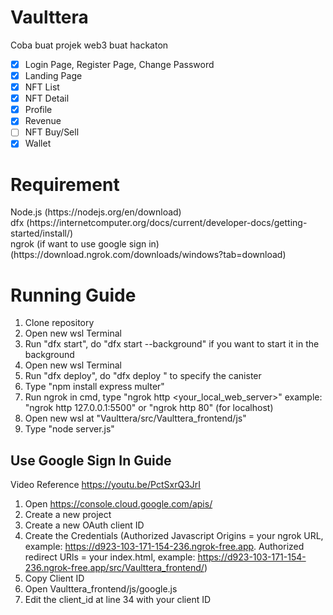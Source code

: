 # Vaulttera

Coba buat projek web3 buat hackaton

- [x] Login Page, Register Page, Change Password
- [x] Landing Page
- [x] NFT List
- [x] NFT Detail
- [x] Profile
- [x] Revenue
- [ ] NFT Buy/Sell
- [x] Wallet

<h1>Requirement</h1>
Node.js (https://nodejs.org/en/download)<br>
dfx (https://internetcomputer.org/docs/current/developer-docs/getting-started/install/)<br>
ngrok (if want to use google sign in) (https://download.ngrok.com/downloads/windows?tab=download)<br>

<h1>Running Guide</h1>

1. Clone repository
2. Open new wsl Terminal
3. Run "dfx start", do "dfx start --background" if you want to start it in the background
4. Open new wsl Terminal
5. Run "dfx deploy", do "dfx deploy <canister>" to specify the canister
6. Type "npm install express multer"
7. Run ngrok in cmd, type "ngrok http <your_local_web_server>" example: "ngrok http 127.0.0.1:5500" or "ngrok http 80" (for localhost)
8. Open new wsl at "Vaulttera/src/Vaulttera_frontend/js"
9. Type "node server.js"

<h2>Use Google Sign In Guide</h2>

Video Reference https://youtu.be/PctSxrQ3JrI

1. Open https://console.cloud.google.com/apis/
2. Create a new project
3. Create a new OAuth client ID
4. Create the Credentials (Authorized Javascript Origins = your ngrok URL, example: https://d923-103-171-154-236.ngrok-free.app. Authorized redirect URls = your index.html, example: https://d923-103-171-154-236.ngrok-free.app/src/Vaulttera_frontend/)
5. Copy Client ID
6. Open Vaulttera_frontend/js/google.js
7. Edit the client_id at line 34 with your client ID
